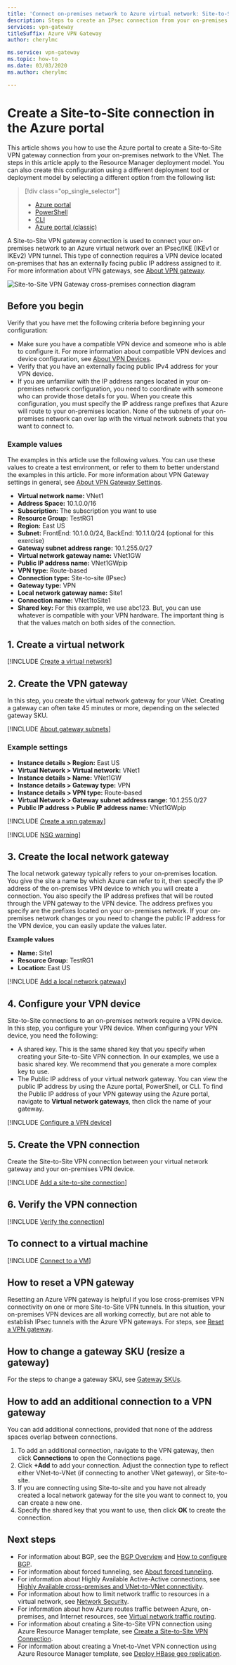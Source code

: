 ```yaml
---
title: 'Connect on-premises network to Azure virtual network: Site-to-Site VPN: Portal'
description: Steps to create an IPsec connection from your on-premises network to an Azure virtual network over the public Internet. These steps will help you create a cross-premises Site-to-Site VPN Gateway connection using the portal.
services: vpn-gateway
titleSuffix: Azure VPN Gateway
author: cherylmc

ms.service: vpn-gateway
ms.topic: how-to
ms.date: 03/03/2020
ms.author: cherylmc

---
```

# Create a Site-to-Site connection in the Azure portal

This article shows you how to use the Azure portal to create a Site-to-Site VPN gateway connection from your on-premises network to the VNet. The steps in this article apply to the Resource Manager deployment model. You can also create this configuration using a different deployment tool or deployment model by selecting a different option from the following list:

> [!div class="op_single_selector"]
> * [Azure portal](vpn-gateway-howto-site-to-site-resource-manager-portal.md)
> * [PowerShell](vpn-gateway-create-site-to-site-rm-powershell.md)
> * [CLI](vpn-gateway-howto-site-to-site-resource-manager-cli.md)
> * [Azure portal (classic)](vpn-gateway-howto-site-to-site-classic-portal.md)
> 
>

A Site-to-Site VPN gateway connection is used to connect your on-premises network to an Azure virtual network over an IPsec/IKE (IKEv1 or IKEv2) VPN tunnel. This type of connection requires a VPN device located on-premises that has an externally facing public IP address assigned to it. For more information about VPN gateways, see [About VPN gateway](vpn-gateway-about-vpngateways.md).

![Site-to-Site VPN Gateway cross-premises connection diagram](./media/vpn-gateway-howto-site-to-site-resource-manager-portal/site-to-site-diagram.png)

## Before you begin

Verify that you have met the following criteria before beginning your configuration:

* Make sure you have a compatible VPN device and someone who is able to configure it. For more information about compatible VPN devices and device configuration, see [About VPN Devices](vpn-gateway-about-vpn-devices.md).
* Verify that you have an externally facing public IPv4 address for your VPN device.
* If you are unfamiliar with the IP address ranges located in your on-premises network configuration, you need to coordinate with someone who can provide those details for you. When you create this configuration, you must specify the IP address range prefixes that Azure will route to your on-premises location. None of the subnets of your on-premises network can over lap with the virtual network subnets that you want to connect to. 

### <a name="values"></a>Example values

The examples in this article use the following values. You can use these values to create a test environment, or refer to them to better understand the examples in this article. For more information about VPN Gateway settings in general, see [About VPN Gateway Settings](vpn-gateway-about-vpn-gateway-settings.md).

* **Virtual network name:** VNet1
* **Address Space:** 10.1.0.0/16
* **Subscription:** The subscription you want to use
* **Resource Group:** TestRG1
* **Region:** East US
* **Subnet:** FrontEnd: 10.1.0.0/24, BackEnd: 10.1.1.0/24 (optional for this exercise)
* **Gateway subnet address range:** 10.1.255.0/27
* **Virtual network gateway name:** VNet1GW
* **Public IP address name:** VNet1GWpip
* **VPN type:** Route-based
* **Connection type:** Site-to-site (IPsec)
* **Gateway type:** VPN
* **Local network gateway name:** Site1
* **Connection name:** VNet1toSite1
* **Shared key:** For this example, we use abc123. But, you can use whatever is compatible with your VPN hardware. The important thing is that the values match on both sides of the connection.

## <a name="CreatVNet"></a>1. Create a virtual network

[!INCLUDE [Create a virtual network](../../includes/vpn-gateway-basic-vnet-rm-portal-include.md)]

## <a name="VNetGateway"></a>2. Create the VPN gateway

In this step, you create the virtual network gateway for your VNet. Creating a gateway can often take 45 minutes or more, depending on the selected gateway SKU.

[!INCLUDE [About gateway subnets](../../includes/vpn-gateway-about-gwsubnet-portal-include.md)]

### Example settings

* **Instance details > Region:** East US
* **Virtual Network > Virtual network:** VNet1
* **Instance details > Name:** VNet1GW
* **Instance details > Gateway type:** VPN
* **Instance details > VPN type:** Route-based
* **Virtual Network > Gateway subnet address range:** 10.1.255.0/27
* **Public IP address > Public IP address name:** VNet1GWpip

[!INCLUDE [Create a vpn gateway](../../includes/vpn-gateway-add-gw-rm-portal-include.md)]

[!INCLUDE [NSG warning](../../includes/vpn-gateway-no-nsg-include.md)]


## <a name="LocalNetworkGateway"></a>3. Create the local network gateway

The local network gateway typically refers to your on-premises location. You give the site a name by which Azure can refer to it, then specify the IP address of the on-premises VPN device to which you will create a connection. You also specify the IP address prefixes that will be routed through the VPN gateway to the VPN device. The address prefixes you specify are the prefixes located on your on-premises network. If your on-premises network changes or you need to change the public IP address for the VPN device, you can easily update the values later.

**Example values**

* **Name:** Site1
* **Resource Group:** TestRG1
* **Location:** East US


[!INCLUDE [Add a local network gateway](../../includes/vpn-gateway-add-local-network-gateway-portal-include.md)]

## <a name="VPNDevice"></a>4. Configure your VPN device

Site-to-Site connections to an on-premises network require a VPN device. In this step, you configure your VPN device. When configuring your VPN device, you need the following:

- A shared key. This is the same shared key that you specify when creating your Site-to-Site VPN connection. In our examples, we use a basic shared key. We recommend that you generate a more complex key to use.
- The Public IP address of your virtual network gateway. You can view the public IP address by using the Azure portal, PowerShell, or CLI. To find the Public IP address of your VPN gateway using the Azure portal, navigate to **Virtual network gateways**, then click the name of your gateway.

[!INCLUDE [Configure a VPN device](../../includes/vpn-gateway-configure-vpn-device-include.md)]

## <a name="CreateConnection"></a>5. Create the VPN connection

Create the Site-to-Site VPN connection between your virtual network gateway and your on-premises VPN device.

[!INCLUDE [Add a site-to-site connection](../../includes/vpn-gateway-add-site-to-site-connection-portal-include.md)]

## <a name="VerifyConnection"></a>6. Verify the VPN connection

[!INCLUDE [Verify the connection](../../includes/vpn-gateway-verify-connection-portal-include.md)]

## <a name="connectVM"></a>To connect to a virtual machine

[!INCLUDE [Connect to a VM](../../includes/vpn-gateway-connect-vm-s2s-include.md)]

## <a name="reset"></a>How to reset a VPN gateway

Resetting an Azure VPN gateway is helpful if you lose cross-premises VPN connectivity on one or more Site-to-Site VPN tunnels. In this situation, your on-premises VPN devices are all working correctly, but are not able to establish IPsec tunnels with the Azure VPN gateways. For steps, see [Reset a VPN gateway](vpn-gateway-resetgw-classic.md).

## <a name="resize"></a>How to change a gateway SKU (resize a gateway)

For the steps to change a gateway SKU, see [Gateway SKUs](vpn-gateway-about-vpn-gateway-settings.md#gwsku).

## <a name="addconnect"></a>How to add an additional connection to a VPN gateway

You can add additional connections, provided that none of the address spaces overlap between connections.

1. To add an additional connection, navigate to the VPN gateway, then click **Connections** to open the Connections page.
2. Click **+Add** to add your connection. Adjust the connection type to reflect either VNet-to-VNet (if connecting to another VNet gateway), or Site-to-site.
3. If you are connecting using Site-to-site and you have not already created a local network gateway for the site you want to connect to, you can create a new one.
4. Specify the shared key that you want to use, then click **OK** to create the connection.

## Next steps

* For information about BGP, see the [BGP Overview](vpn-gateway-bgp-overview.md) and [How to configure BGP](vpn-gateway-bgp-resource-manager-ps.md).
* For information about forced tunneling, see [About forced tunneling](vpn-gateway-forced-tunneling-rm.md).
* For information about Highly Available Active-Active connections, see [Highly Available cross-premises and VNet-to-VNet connectivity](vpn-gateway-highlyavailable.md).
* For information about how to limit network traffic to resources in a virtual network, see [Network Security](../virtual-network/security-overview.md).
* For information about how Azure routes traffic between Azure, on-premises, and Internet resources, see [Virtual network traffic routing](../virtual-network/virtual-networks-udr-overview.md).
* For information about creating a Site-to-Site VPN connection using Azure Resource Manager template, see [Create a Site-to-Site VPN Connection](https://azure.microsoft.com/resources/templates/101-site-to-site-vpn-create/).
* For information about creating a Vnet-to-Vnet VPN connection using Azure Resource Manager template, see [Deploy HBase geo replication](https://azure.microsoft.com/resources/templates/101-hdinsight-hbase-replication-geo/).
